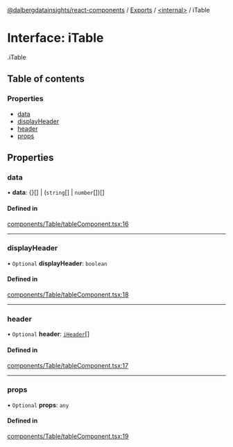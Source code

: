 [@dalbergdatainsights/react-components](../README.md) / [Exports](../modules.md) / [<internal\>](../modules/internal_.md) / iTable

# Interface: iTable

[<internal>](../modules/internal_.md).iTable

## Table of contents

### Properties

- [data](internal_.iTable.md#data)
- [displayHeader](internal_.iTable.md#displayheader)
- [header](internal_.iTable.md#header)
- [props](internal_.iTable.md#props)

## Properties

### data

• **data**: {}[] \| (`string`[] \| `number`[])[]

#### Defined in

[components/Table/tableComponent.tsx:16](https://github.com/DalbergDataInsights/react-components/blob/d32d0bb/components/Table/tableComponent.tsx#L16)

___

### displayHeader

• `Optional` **displayHeader**: `boolean`

#### Defined in

[components/Table/tableComponent.tsx:18](https://github.com/DalbergDataInsights/react-components/blob/d32d0bb/components/Table/tableComponent.tsx#L18)

___

### header

• `Optional` **header**: [`iHeader`](internal_.iHeader.md)[]

#### Defined in

[components/Table/tableComponent.tsx:17](https://github.com/DalbergDataInsights/react-components/blob/d32d0bb/components/Table/tableComponent.tsx#L17)

___

### props

• `Optional` **props**: `any`

#### Defined in

[components/Table/tableComponent.tsx:19](https://github.com/DalbergDataInsights/react-components/blob/d32d0bb/components/Table/tableComponent.tsx#L19)
